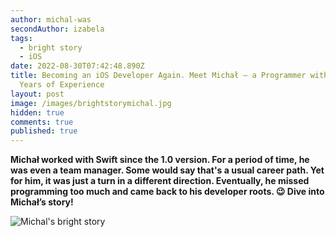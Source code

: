 ```yaml
---
author: michal-was
secondAuthor: izabela
tags:
  - bright story
  - iOS
date: 2022-08-30T07:42:48.890Z
title: Becoming an iOS Developer Again. Meet Michał – a Programmer with over 10
  Years of Experience
layout: post
image: /images/brightstorymichal.jpg
hidden: true
comments: true
published: true
---
```

**Michał worked with Swift since the 1.0 version. For a period of time, he was even a team manager. Some would say that's a usual career path. Yet for him, it was just a turn in a different direction. Eventually, he missed programming too much and came back to his developer roots. 😉 Dive into Michał’s story!**

<img src="/images/brightstorymichalcollage.png" alt="Michal's bright story" class="image" />